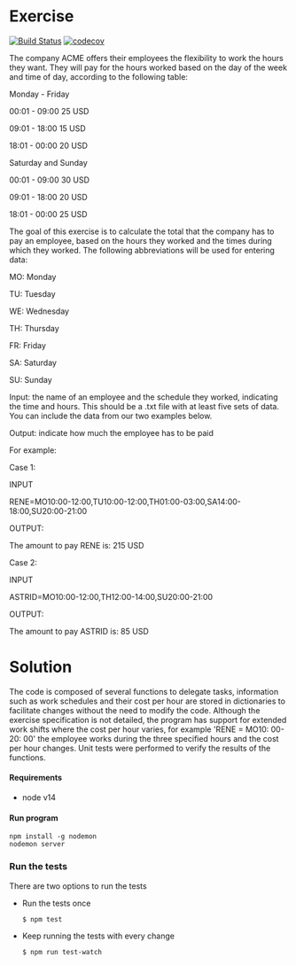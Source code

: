 # Exercise

[![Build Status](https://travis-ci.org/jairovera17/ioet-exercise.svg?branch=master)](https://travis-ci.org/jairovera17/ioet-exercise) [![codecov](https://codecov.io/gh/jairovera17/ioet-exercise/branch/master/graph/badge.svg)](https://codecov.io/gh/jairovera17/ioet-exercise)



The company ACME offers their employees the flexibility to work the hours they want. They will pay for the hours worked based on the day of the week and time of day, according to the following table:

Monday - Friday

00:01 - 09:00 25 USD

09:01 - 18:00 15 USD

18:01 - 00:00 20 USD

Saturday and Sunday

00:01 - 09:00 30 USD

09:01 - 18:00 20 USD

18:01 - 00:00 25 USD

The goal of this exercise is to calculate the total that the company has to pay an employee, based on the hours they worked and the times during which they worked. The following abbreviations will be used for entering data:

MO: Monday

TU: Tuesday

WE: Wednesday

TH: Thursday

FR: Friday

SA: Saturday

SU: Sunday

Input: the name of an employee and the schedule they worked, indicating the time and hours. This should be a .txt file with at least five sets of data. You can include the data from our two examples below.

Output: indicate how much the employee has to be paid

For example:

Case 1:

INPUT

RENE=MO10:00-12:00,TU10:00-12:00,TH01:00-03:00,SA14:00-18:00,SU20:00-21:00

OUTPUT:

The amount to pay RENE is: 215 USD

Case 2:

INPUT

ASTRID=MO10:00-12:00,TH12:00-14:00,SU20:00-21:00

OUTPUT:

The amount to pay ASTRID is: 85 USD

# Solution

The code is composed of several functions to delegate tasks, information such as work schedules and their cost per hour are stored in dictionaries to facilitate changes without the need to modify the code. Although the exercise specification is not detailed, the program has support for extended work shifts where the cost per hour varies, for example 'RENE = MO10: 00-20: 00' the employee works during the three specified hours and the cost per hour changes. Unit tests were performed to verify the results of the functions.


#### Requirements
- node v14



#### Run program
```console
npm install -g nodemon
nodemon server
```

### Run the tests

There are two options to run the tests

- Run the tests once

  ```console
  $ npm test
  ```

- Keep running the tests with every change

  ```console
  $ npm run test-watch
  ```
